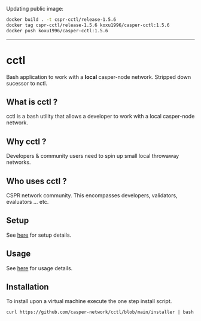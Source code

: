 Updating public image:

```sh
docker build . -t cspr-cctl/release-1.5.6
docker tag cspr-cctl/release-1.5.6 koxu1996/casper-cctl:1.5.6
docker push koxu1996/casper-cctl:1.5.6
```

---

cctl
===============

Bash application to work with a **local** casper-node network.  Stripped down sucessor to nctl.

What is cctl ?
--------------------------------------

cctl is a bash utility that allows a developer to work with a local casper-node network.

Why cctl ?
--------------------------------------

Developers & community users need to spin up small local throwaway networks.  

Who uses cctl ?
--------------------------------------

CSPR network community.  This encompasses developers, validators, evaluators ... etc.

Setup
--------------------------------------

See [here](docs/setup.md) for setup details.

Usage
--------------------------------------

See [here](docs/usage.md) for usage details.

Installation
--------------------------------------

To install upon a virtual machine execute the one step install script. 

```
curl https://github.com/casper-network/cctl/blob/main/installer | bash
```
